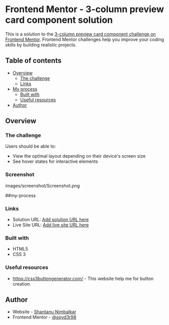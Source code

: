 # Frontend Mentor - 3-column preview card component solution

This is a solution to the [3-column preview card component challenge on Frontend Mentor](https://www.frontendmentor.io/challenges/3column-preview-card-component-pH92eAR2-). Frontend Mentor challenges help you improve your coding skills by building realistic projects.

## Table of contents

- [Overview](#overview)
  - [The challenge](#the-challenge)
  - [Links](#links)
- [My process](#my-process)
  - [Built with](#built-with)
  - [Useful resources](#useful-resources)
- [Author](#author)



## Overview

### The challenge

Users should be able to:

- View the optimal layout depending on their device's screen size
- See hover states for interactive elements

### Screenshot
images/screenshot/Screenshot.png

##my-process

  ### Links

- Solution URL: [Add solution URL here](https://your-solution-url.com)
- Live Site URL: [Add live site URL here](https://your-live-site-url.com)


### Built with

- HTML5
- CSS 3

### Useful resources
- https://css3buttongenerator.com/    - This website help me for button creation.



## Author

- Website - [Shantanu Nimbalkar](https://spyd3r98.github.io/cv/)
- Frontend Mentor - [@spyd3r98](https://www.frontendmentor.io/profile/spyd3r98)
